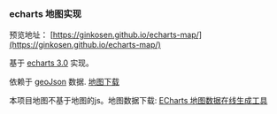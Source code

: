 ### echarts 地图实现 ##

预览地址： [https://ginkosen.github.io/echarts-map/](https://ginkosen.github.io/echarts-map/)

基于 [echarts 3.0](http://echarts.baidu.com/) 实现。

依赖于 [geoJson](http://geojson.org/) 数据. [地图下载](http://echarts.baidu.com/download-map.html)

本项目地图不基于地图的js。地图数据下载: [ECharts 地图数据在线生成工具](http://ecomfe.github.io/echarts-map-tool/)


